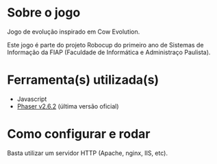 # Sobre o jogo
Jogo de evolução inspirado em Cow Evolution.

Este jogo é parte do projeto Robocup do primeiro ano de Sistemas de Informação da FIAP (Faculdade de Informática e Administraço Paulista).

# Ferramenta(s) utilizada(s)
- Javascript
- [Phaser v2.6.2](https://phaser.io/download/release/2.6.2) (última versão oficial)

# Como configurar e rodar
Basta utilizar um servidor HTTP (Apache, nginx, IIS, etc).
